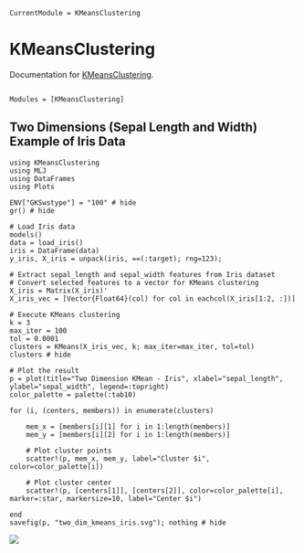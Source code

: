 ```@meta
CurrentModule = KMeansClustering
```

# KMeansClustering

Documentation for [KMeansClustering](https://github.com/idil-tub/KMeansClustering.jl).


```@index
```

```@autodocs
Modules = [KMeansClustering]
```

## Two Dimensions (Sepal Length and Width) Example of Iris Data

```@example 1
using KMeansClustering
using MLJ
using DataFrames
using Plots

ENV["GKSwstype"] = "100" # hide
gr() # hide

# Load Iris data
models() 
data = load_iris()
iris = DataFrame(data)
y_iris, X_iris = unpack(iris, ==(:target); rng=123);

# Extract sepal_length and sepal_width features from Iris dataset
# Convert selected features to a vector for KMeans clustering
X_iris = Matrix(X_iris)'
X_iris_vec = [Vector{Float64}(col) for col in eachcol(X_iris[1:2, :])]

# Execute KMeans clustering
k = 3
max_iter = 100
tol = 0.0001
clusters = KMeans(X_iris_vec, k; max_iter=max_iter, tol=tol)
clusters # hide
```
```@example 1
# Plot the result
p = plot(title="Two Dimension KMean - Iris", xlabel="sepal_length", ylabel="sepal_width", legend=:topright)
color_palette = palette(:tab10)

for (i, (centers, members)) in enumerate(clusters)

    mem_x = [members[i][1] for i in 1:length(members)]
    mem_y = [members[i][2] for i in 1:length(members)]
    
    # Plot cluster points
    scatter!(p, mem_x, mem_y, label="Cluster $i", color=color_palette[i])
    
    # Plot cluster center
    scatter!(p, [centers[1]], [centers[2]], color=color_palette[i], marker=:star, markersize=10, label="Center $i")

end
savefig(p, "two_dim_kmeans_iris.svg"); nothing # hide
```
![](two_dim_kmeans_iris.svg)